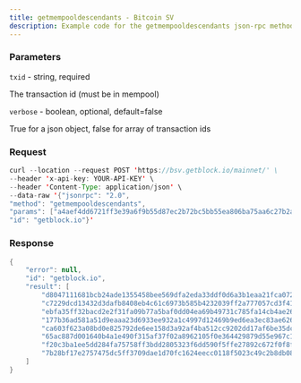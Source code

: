 ```yaml
---
title: getmempooldescendants - Bitcoin SV
description: Example code for the getmempooldescendants json-rpc method. Сomplete guide on how to use getmempooldescendants json-rpc in GetBlock.io Web3 documentation.
---
```


### Parameters


`txid` - string, required

The transaction id (must be in mempool)

`verbose` - boolean, optional, default=false

True for a json object, false for array of transaction ids

### Request

``` java
curl --location --request POST 'https://bsv.getblock.io/mainnet/' \ 
--header 'x-api-key: YOUR-API-KEY' \ 
--header 'Content-Type: application/json' \ 
--data-raw '{"jsonrpc": "2.0",
"method": "getmempooldescendants",
"params": ["a4aef4dd6721ff3e39a6f9b55d87ec2b72bc5bb55ea806ba75aa6c27b2a335df", null],
"id": "getblock.io"}'
```

###  Response

``` java
{
    "error": null,
    "id": "getblock.io",
    "result": [
        "d8047111681bcb24ade1355458bee569dfa2eda33ddf0d6a3b1eaa21fca0729b",
        "c7229dcd13432d3dafb8408eb4c61c6973b585b4232039ff2a777057cd3f419f",
        "ebfa35ff32bacd2e2f31fa09b77a5baf0dd04ea69b49731c785fa14cb4ae26c6",
        "177b36ad581a51d9eaaa23d6933ee932a1c4997d12469b9ed6ea3ec83ae626c8",
        "ca603f623a08bd0e825792de6ee158d3a92af4ba512cc9202dd17af6be35dcd3",
        "65ac887d001640b4a1e490f315af37f02a8962105f0e364429879d55e967c1e2",
        "f20c3ba1ee5dd284fa75758ff3bdd2805323f6dd590f5ffe27892c672f0f8ff3",
        "7b28bf17e2757475dc5ff3709dae1d70fc1624eecc0118f5023c49c2b8db08f7"
    ]
}
```

